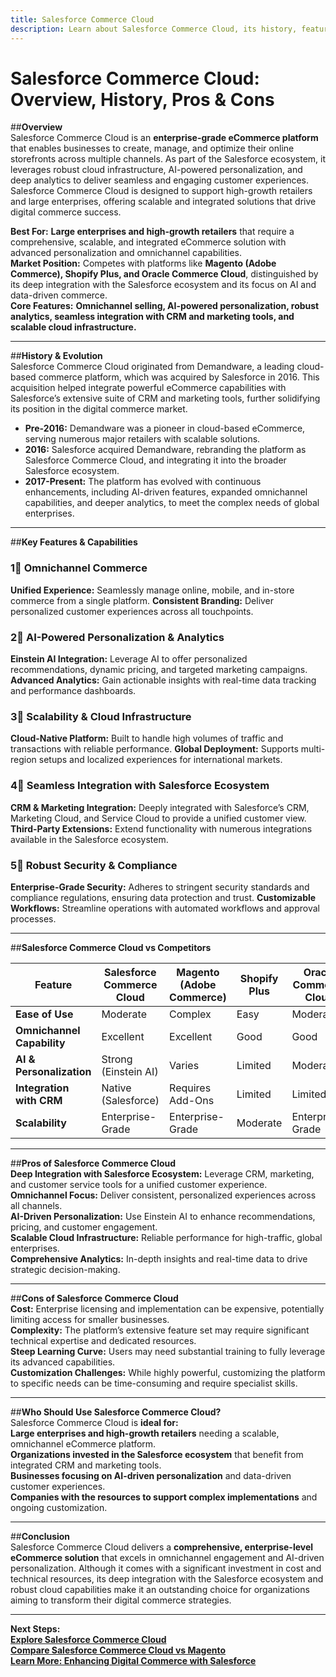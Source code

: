 ```yaml
---
title: Salesforce Commerce Cloud
description: Learn about Salesforce Commerce Cloud, its history, features, and how it compares to other enterprise eCommerce platforms.
---
```


# **Salesforce Commerce Cloud: Overview, History, Pros & Cons**

##**Overview**  
Salesforce Commerce Cloud is an **enterprise-grade eCommerce platform** that enables businesses to create, manage, and optimize their online storefronts across multiple channels. As part of the Salesforce ecosystem, it leverages robust cloud infrastructure, AI-powered personalization, and deep analytics to deliver seamless and engaging customer experiences. Salesforce Commerce Cloud is designed to support high-growth retailers and large enterprises, offering scalable and integrated solutions that drive digital commerce success.

 **Best For:** **Large enterprises and high-growth retailers** that require a comprehensive, scalable, and integrated eCommerce solution with advanced personalization and omnichannel capabilities.  
 **Market Position:** Competes with platforms like **Magento (Adobe Commerce), Shopify Plus, and Oracle Commerce Cloud**, distinguished by its deep integration with the Salesforce ecosystem and its focus on AI and data-driven commerce.  
 **Core Features:** **Omnichannel selling, AI-powered personalization, robust analytics, seamless integration with CRM and marketing tools, and scalable cloud infrastructure.**

---

##**History & Evolution**  
Salesforce Commerce Cloud originated from Demandware, a leading cloud-based commerce platform, which was acquired by Salesforce in 2016. This acquisition helped integrate powerful eCommerce capabilities with Salesforce’s extensive suite of CRM and marketing tools, further solidifying its position in the digital commerce market.

- **Pre-2016:** Demandware was a pioneer in cloud-based eCommerce, serving numerous major retailers with scalable solutions.
- **2016:** Salesforce acquired Demandware, rebranding the platform as Salesforce Commerce Cloud, and integrating it into the broader Salesforce ecosystem.
- **2017-Present:** The platform has evolved with continuous enhancements, including AI-driven features, expanded omnichannel capabilities, and deeper analytics, to meet the complex needs of global enterprises.

---

##**Key Features & Capabilities**

### **1⃣ Omnichannel Commerce**
 **Unified Experience:** Seamlessly manage online, mobile, and in-store commerce from a single platform.
 **Consistent Branding:** Deliver personalized customer experiences across all touchpoints.

### **2⃣ AI-Powered Personalization & Analytics**
 **Einstein AI Integration:** Leverage AI to offer personalized recommendations, dynamic pricing, and targeted marketing campaigns.
 **Advanced Analytics:** Gain actionable insights with real-time data tracking and performance dashboards.

### **3⃣ Scalability & Cloud Infrastructure**
 **Cloud-Native Platform:** Built to handle high volumes of traffic and transactions with reliable performance.
 **Global Deployment:** Supports multi-region setups and localized experiences for international markets.

### **4⃣ Seamless Integration with Salesforce Ecosystem**
 **CRM & Marketing Integration:** Deeply integrated with Salesforce’s CRM, Marketing Cloud, and Service Cloud to provide a unified customer view.
 **Third-Party Extensions:** Extend functionality with numerous integrations available in the Salesforce ecosystem.

### **5⃣ Robust Security & Compliance**
 **Enterprise-Grade Security:** Adheres to stringent security standards and compliance regulations, ensuring data protection and trust.
 **Customizable Workflows:** Streamline operations with automated workflows and approval processes.

---

##**Salesforce Commerce Cloud vs Competitors**

| Feature                       | Salesforce Commerce Cloud | Magento (Adobe Commerce) | Shopify Plus       | Oracle Commerce Cloud |
|-------------------------------|---------------------------|--------------------------|--------------------|-----------------------|
| **Ease of Use**               |  Moderate                |  Complex               |  Easy            |  Moderate            |
| **Omnichannel Capability**    |  Excellent              |  Excellent             |  Good            |  Good               |
| **AI & Personalization**      |  Strong (Einstein AI)   |  Varies                |  Limited         |  Moderate           |
| **Integration with CRM**      |  Native (Salesforce)     |  Requires Add-Ons       |  Limited         |  Limited            |
| **Scalability**               |  Enterprise-Grade       |  Enterprise-Grade      |  Moderate        |  Enterprise-Grade    |

---

##**Pros of Salesforce Commerce Cloud**  
 **Deep Integration with Salesforce Ecosystem:** Leverage CRM, marketing, and customer service tools for a unified customer experience.  
 **Omnichannel Focus:** Deliver consistent, personalized experiences across all channels.  
 **AI-Driven Personalization:** Use Einstein AI to enhance recommendations, pricing, and customer engagement.  
 **Scalable Cloud Infrastructure:** Reliable performance for high-traffic, global enterprises.  
 **Comprehensive Analytics:** In-depth insights and real-time data to drive strategic decision-making.

---

##**Cons of Salesforce Commerce Cloud**  
 **Cost:** Enterprise licensing and implementation can be expensive, potentially limiting access for smaller businesses.  
 **Complexity:** The platform’s extensive feature set may require significant technical expertise and dedicated resources.  
 **Steep Learning Curve:** Users may need substantial training to fully leverage its advanced capabilities.  
 **Customization Challenges:** While highly powerful, customizing the platform to specific needs can be time-consuming and require specialist skills.

---

##**Who Should Use Salesforce Commerce Cloud?**  
Salesforce Commerce Cloud is **ideal for:**  
 **Large enterprises and high-growth retailers** needing a scalable, omnichannel eCommerce platform.  
 **Organizations invested in the Salesforce ecosystem** that benefit from integrated CRM and marketing tools.  
 **Businesses focusing on AI-driven personalization** and data-driven customer experiences.  
 **Companies with the resources to support complex implementations** and ongoing customization.

---

##**Conclusion**  
Salesforce Commerce Cloud delivers a **comprehensive, enterprise-level eCommerce solution** that excels in omnichannel engagement and AI-driven personalization. Although it comes with a significant investment in cost and technical resources, its deep integration with the Salesforce ecosystem and robust cloud capabilities make it an outstanding choice for organizations aiming to transform their digital commerce strategies.

---

 **Next Steps:**  
 **[Explore Salesforce Commerce Cloud](https://www.salesforce.com/products/commerce-cloud/overview/)**  
 **[Compare Salesforce Commerce Cloud vs Magento](#)**  
 **[Learn More: Enhancing Digital Commerce with Salesforce](#)**
